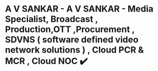 # A V SANKAR - A V SANKAR - Media Specialist, Broadcast , Production,OTT ,Procurement , SDVNS ( software defined video network solutions ) , Cloud PCR & MCR , Cloud NOC ✔️
